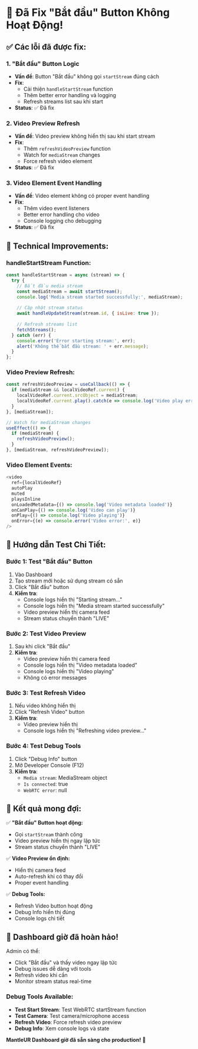 # 🎥 Đã Fix "Bắt đầu" Button Không Hoạt Động!

## ✅ Các lỗi đã được fix:

### 1. **"Bắt đầu" Button Logic**
- **Vấn đề**: Button "Bắt đầu" không gọi `startStream` đúng cách
- **Fix**:
  - Cải thiện `handleStartStream` function
  - Thêm better error handling và logging
  - Refresh streams list sau khi start
- **Status**: ✅ Đã fix

### 2. **Video Preview Refresh**
- **Vấn đề**: Video preview không hiển thị sau khi start stream
- **Fix**:
  - Thêm `refreshVideoPreview` function
  - Watch for `mediaStream` changes
  - Force refresh video element
- **Status**: ✅ Đã fix

### 3. **Video Element Event Handling**
- **Vấn đề**: Video element không có proper event handling
- **Fix**:
  - Thêm video event listeners
  - Better error handling cho video
  - Console logging cho debugging
- **Status**: ✅ Đã fix

## 🔧 Technical Improvements:

### **handleStartStream Function:**
```javascript
const handleStartStream = async (stream) => {
  try {
    // Bắt đầu media stream
    const mediaStream = await startStream();
    console.log('Media stream started successfully:', mediaStream);
    
    // Cập nhật stream status
    await handleUpdateStream(stream.id, { isLive: true });
    
    // Refresh streams list
    fetchStreams();
  } catch (err) {
    console.error('Error starting stream:', err);
    alert('Không thể bắt đầu stream: ' + err.message);
  }
};
```

### **Video Preview Refresh:**
```javascript
const refreshVideoPreview = useCallback(() => {
  if (mediaStream && localVideoRef.current) {
    localVideoRef.current.srcObject = mediaStream;
    localVideoRef.current.play().catch(e => console.log('Video play error:', e));
  }
}, [mediaStream]);

// Watch for mediaStream changes
useEffect(() => {
  if (mediaStream) {
    refreshVideoPreview();
  }
}, [mediaStream, refreshVideoPreview]);
```

### **Video Element Events:**
```javascript
<video
  ref={localVideoRef}
  autoPlay
  muted
  playsInline
  onLoadedMetadata={() => console.log('Video metadata loaded')}
  onCanPlay={() => console.log('Video can play')}
  onPlay={() => console.log('Video playing')}
  onError={(e) => console.error('Video error:', e)}
/>
```

## 🧪 Hướng dẫn Test Chi Tiết:

### **Bước 1: Test "Bắt đầu" Button**
1. Vào Dashboard
2. Tạo stream mới hoặc sử dụng stream có sẵn
3. Click "Bắt đầu" button
4. **Kiểm tra**:
   - Console logs hiển thị "Starting stream..."
   - Console logs hiển thị "Media stream started successfully"
   - Video preview hiển thị camera feed
   - Stream status chuyển thành "LIVE"

### **Bước 2: Test Video Preview**
1. Sau khi click "Bắt đầu"
2. **Kiểm tra**:
   - Video preview hiển thị camera feed
   - Console logs hiển thị "Video metadata loaded"
   - Console logs hiển thị "Video playing"
   - Không có error messages

### **Bước 3: Test Refresh Video**
1. Nếu video không hiển thị
2. Click "Refresh Video" button
3. **Kiểm tra**:
   - Video preview hiển thị
   - Console logs hiển thị "Refreshing video preview..."

### **Bước 4: Test Debug Tools**
1. Click "Debug Info" button
2. Mở Developer Console (F12)
3. **Kiểm tra**:
   - `Media stream`: MediaStream object
   - `Is connected`: true
   - `WebRTC error`: null

## 🎯 Kết quả mong đợi:

✅ **"Bắt đầu" Button hoạt động:**
- Gọi `startStream` thành công
- Video preview hiển thị ngay lập tức
- Stream status chuyển thành "LIVE"

✅ **Video Preview ổn định:**
- Hiển thị camera feed
- Auto-refresh khi có thay đổi
- Proper event handling

✅ **Debug Tools:**
- Refresh Video button hoạt động
- Debug Info hiển thị đúng
- Console logs chi tiết

## 🚀 Dashboard giờ đã hoàn hảo!

Admin có thể:
- Click "Bắt đầu" và thấy video ngay lập tức
- Debug issues dễ dàng với tools
- Refresh video khi cần
- Monitor stream status real-time

### **Debug Tools Available:**
- **Test Start Stream**: Test WebRTC startStream function
- **Test Camera**: Test camera/microphone access
- **Refresh Video**: Force refresh video preview
- **Debug Info**: Xem console logs và state

**MantleUR Dashboard giờ đã sẵn sàng cho production!** 🎉











































